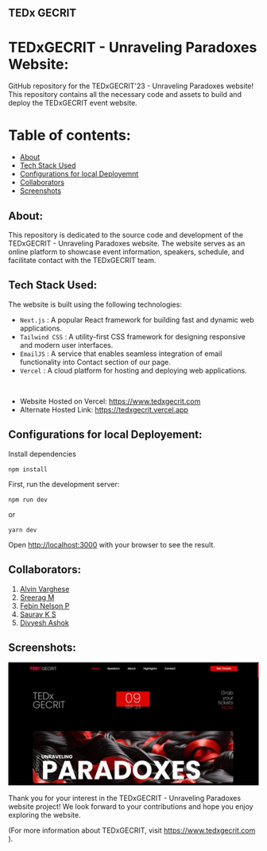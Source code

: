 ## TEDx GECRIT

# TEDxGECRIT - Unraveling Paradoxes Website:

GitHub repository for the TEDxGECRIT'23 - Unraveling Paradoxes website! This repository contains all the necessary code and assets to build and deploy the TEDxGECRIT event website.

# Table of contents:

- [About](#about)
- [Tech Stack Used](#tech-stack-used)
- [Configurations for local Deployemnt](#configurations-for-local-deployement)
- [Collaborators](#collaborators)
- [Screenshots](#screenshots)

## About:

This repository is dedicated to the source code and development of the TEDxGECRIT - Unraveling Paradoxes website. The website serves as an online platform to showcase event information, speakers, schedule, and facilitate contact with the TEDxGECRIT team.

## Tech Stack Used:

The website is built using the following technologies:

- `Next.js` : A popular React framework for building fast and dynamic web applications.
- `Tailwind CSS` : A utility-first CSS framework for designing responsive and modern user interfaces.
- `EmailJS` : A service that enables seamless integration of email functionality into Contact section of our page.
- `Vercel` : A cloud platform for hosting and deploying web applications.

<br/>

- Website Hosted on Vercel: https://www.tedxgecrit.com
- Alternate Hosted Link: https://tedxgecrit.vercel.app

## Configurations for local Deployement:

Install dependencies

```
npm install
```

First, run the development server:

```
npm run dev
```

or

```
yarn dev
```

Open [http://localhost:3000](http://localhost:3000) with your browser to see the result.

## Collaborators:

1. [Alvin Varghese](https://github.com/alvin1904)
2. [Sreerag M](https://github.com/sm0483)
3. [Febin Nelson P](https://github.com/fbn776)
4. [Saurav K S](https://github.com/Saurav-K-S)
5. [Divyesh Ashok](https://github.com/Divyesh-ashok)

## Screenshots:

<img src="./public/screenshots/tedweb.jpeg" alt="tedxgecrit.com" />

Thank you for your interest in the TEDxGECRIT - Unraveling Paradoxes website project! We look forward to your contributions and hope you enjoy exploring the website.

(For more information about TEDxGECRIT, visit https://www.tedxgecrit.com ).
